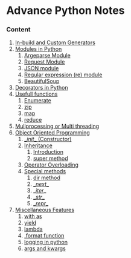 # Advance Python Notes

### Content 

1. [In-build and Custom Generators](./generator.md)
2. [Modules in Python]()
    1. [Argeparse Module]()
    2. [Request Module]()
    3. [JSON module]()
    4. [Regular expression (re) module]()
    5. [BeautifulSoup]()
3. [Decorators in Python]()
5. [Usefull functions]()
    1. [Enumerate]()
    2. [zip]()
    3. [map]()
    4. [reduce]()
6. [Muliprocessing or Multi threading]()
7. [Object Oriented Programming](./oopm.md)
    1. [ \__init__ (Constructor) ](./oopm.md/#the-init-method)
    2. [Inheritance]()
        1. [Introduction]()
        2. [super method]()
    3. [Operator Overloading]()
    4. [Special methods]()
        1. [dir method]()
        2. [\__next__]()
        3. [\__iter__]()
        4. [\__str__]()
        5. [\__repr__]()
8. [Miscellaneous Features]()
    1. [with as]()
    2. [yield]()
    3. [lambda]()
    4. [.format function]()
    5. [ logging in python]()
    6. [args and kwargs]()
